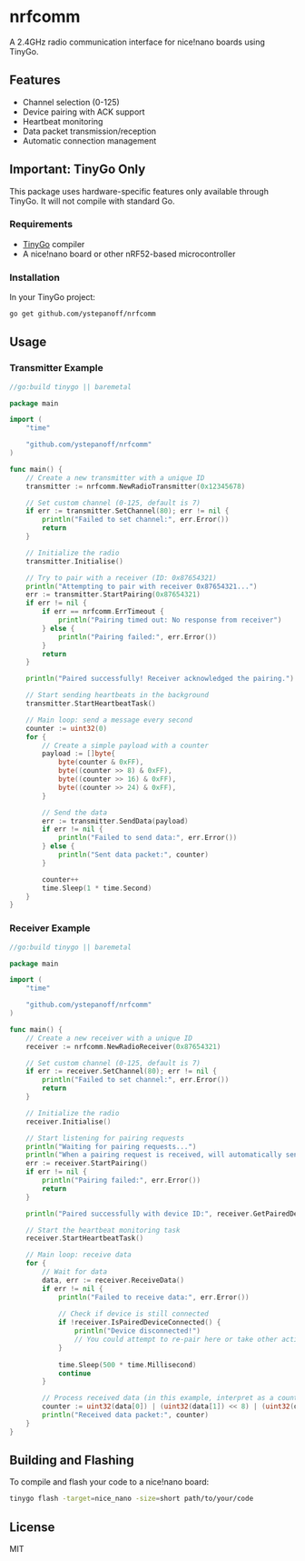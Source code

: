 # nrfcomm

A 2.4GHz radio communication interface for nice!nano boards using TinyGo.

## Features

* Channel selection (0-125)
* Device pairing with ACK support
* Heartbeat monitoring
* Data packet transmission/reception
* Automatic connection management

## Important: TinyGo Only

This package uses hardware-specific features only available through TinyGo. It will not compile with standard Go.

### Requirements

* [TinyGo](https://tinygo.org/) compiler
* A nice!nano board or other nRF52-based microcontroller

### Installation

In your TinyGo project:

```bash
go get github.com/ystepanoff/nrfcomm
```

## Usage

### Transmitter Example

```go
//go:build tinygo || baremetal

package main

import (
	"time"

	"github.com/ystepanoff/nrfcomm"
)

func main() {
	// Create a new transmitter with a unique ID
	transmitter := nrfcomm.NewRadioTransmitter(0x12345678)

	// Set custom channel (0-125, default is 7)
	if err := transmitter.SetChannel(80); err != nil {
		println("Failed to set channel:", err.Error())
		return
	}

	// Initialize the radio
	transmitter.Initialise()

	// Try to pair with a receiver (ID: 0x87654321)
	println("Attempting to pair with receiver 0x87654321...")
	err := transmitter.StartPairing(0x87654321)
	if err != nil {
		if err == nrfcomm.ErrTimeout {
			println("Pairing timed out: No response from receiver")
		} else {
			println("Pairing failed:", err.Error())
		}
		return
	}

	println("Paired successfully! Receiver acknowledged the pairing.")

	// Start sending heartbeats in the background
	transmitter.StartHeartbeatTask()

	// Main loop: send a message every second
	counter := uint32(0)
	for {
		// Create a simple payload with a counter
		payload := []byte{
			byte(counter & 0xFF),
			byte((counter >> 8) & 0xFF),
			byte((counter >> 16) & 0xFF),
			byte((counter >> 24) & 0xFF),
		}

		// Send the data
		err := transmitter.SendData(payload)
		if err != nil {
			println("Failed to send data:", err.Error())
		} else {
			println("Sent data packet:", counter)
		}

		counter++
		time.Sleep(1 * time.Second)
	}
}
```

### Receiver Example

```go
//go:build tinygo || baremetal

package main

import (
	"time"

	"github.com/ystepanoff/nrfcomm"
)

func main() {
	// Create a new receiver with a unique ID
	receiver := nrfcomm.NewRadioReceiver(0x87654321)

	// Set custom channel (0-125, default is 7)
	if err := receiver.SetChannel(80); err != nil {
		println("Failed to set channel:", err.Error())
		return
	}

	// Initialize the radio
	receiver.Initialise()

	// Start listening for pairing requests
	println("Waiting for pairing requests...")
	println("When a pairing request is received, will automatically send ACK")
	err := receiver.StartPairing()
	if err != nil {
		println("Pairing failed:", err.Error())
		return
	}

	println("Paired successfully with device ID:", receiver.GetPairedDeviceID())

	// Start the heartbeat monitoring task
	receiver.StartHeartbeatTask()

	// Main loop: receive data
	for {
		// Wait for data
		data, err := receiver.ReceiveData()
		if err != nil {
			println("Failed to receive data:", err.Error())
			
			// Check if device is still connected
			if !receiver.IsPairedDeviceConnected() {
				println("Device disconnected!")
				// You could attempt to re-pair here or take other action
			}
			
			time.Sleep(500 * time.Millisecond)
			continue
		}

		// Process received data (in this example, interpret as a counter)
		counter := uint32(data[0]) | (uint32(data[1]) << 8) | (uint32(data[2]) << 16) | (uint32(data[3]) << 24)
		println("Received data packet:", counter)
	}
}
```

## Building and Flashing

To compile and flash your code to a nice!nano board:

```bash
tinygo flash -target=nice_nano -size=short path/to/your/code
```

## License

MIT 